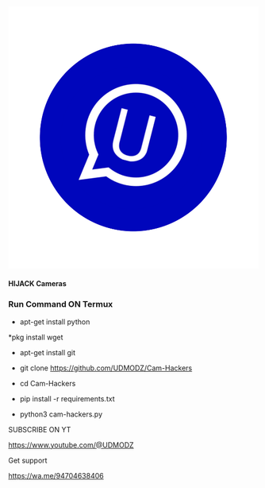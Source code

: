 <img src="https://github.com/UDMODZ/Cam-Hackers/blob/master/udmodz.png">

<h4>HIJACK Cameras</h4>

<h3> Run Command ON Termux </h3>

* apt-get install python

*pkg install wget

* apt-get install git

* git clone https://github.com/UDMODZ/Cam-Hackers

* cd Cam-Hackers

* pip install -r requirements.txt

* python3 cam-hackers.py 

SUBSCRIBE ON YT

https://www.youtube.com/@UDMODZ

Get support

https://wa.me/94704638406
